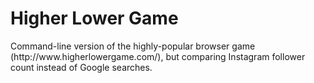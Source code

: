 <h1>Higher Lower Game</h1>
<p>Command-line version of the highly-popular browser game (http://www.higherlowergame.com/), but comparing Instagram follower count instead of Google searches.</p> 
